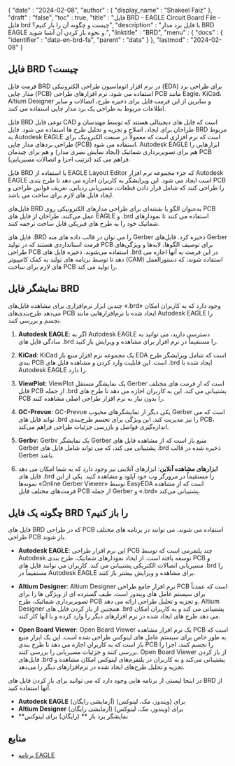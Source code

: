 {
  "date" : "2024-02-08",
  "author" : {
    "display_name" : "Shakeel Faiz"
},
  "draft" : "false",
  "toc" : true,
  "title" : "فایل BRD - EAGLE Circuit Board File - فایل brd چیست و چگونه آن را باز کنیم؟",
  "description" : "با فایل برد مدار BRD EAGLE و نحوه باز کردن آن آشنا شوید.",
  "linktitle" : "BRD",
  "menu" : {
    "docs" : {
      "identifier" : "data-en-brd-fa",
      "parent" : "data"
}
},
  "lastmod" : "2024-02-08"
}

## فایل BRD چیست؟

فرمت فایل BRD در نرم افزار اتوماسیون طراحی الکترونیکی (EDA) برای طراحی برد مدار چاپی (PCB) استفاده می شود. نرم افزارهای طراحی PCB مانند Eagle، KiCad، Altium Designer و سایرین از این فرمت فایل برای ذخیره طرح، اتصالات و سایر اطلاعات مربوط به طراحی یک برد مدار چاپی استفاده می کنند.

فایل BRD نوعی فایل CAD است که فایل های دیجیتالی هستند که توسط مهندسان و طراحان برای ایجاد، اصلاح و تجزیه و تحلیل طرح ها استفاده می شود. فایل BRD مربوط به Autodesk EAGLE است که نرم افزاری است که معمولاً در صنعت الکترونیک برای طراحی بردهای مدار چاپی (PCB) استفاده می شود. Autodesk EAGLE ابزارهایی را هم برای تصویربرداری شماتیک (ایجاد نمایش بصری مدار) و هم برای چیدمان PCB (ترتیب اجزا و اتصالات مسیریابی) فراهم می کند.

فایل BRD با استفاده از EAGLE Layout Editor که جزء مجموعه نرم افزار Autodesk EAGLE است ایجاد می شود. این ویرایشگر به کاربران اجازه می دهد تا طرح بندی PCB را طراحی کنند که شامل قرار دادن قطعات، مسیریابی ردیابی، تعریف قوانین طراحی و ایجاد فایل های لازم برای ساخت می باشد.

فایل‌های BRD به‌عنوان الگو یا نقشه‌ای برای طراحی مدارهای الکترونیکی روی PCB عمل می‌کنند. طراحان از فایل های EAGLE و .brd استفاده می کنند تا نمودارهای شماتیک خود را به طرح های فیزیکی قابل ساخت ترجمه کنند.

فایل های .BRD را می توان در قالب داده های مته Gerber ذخیره کرد. فایل‌های Gerber فرمت استانداردی هستند که در تولید PCB برای توصیف الگوها، لایه‌ها و ویژگی‌های طراحی PCB استفاده می‌شوند. ذخیره فایل های .brd در این فرمت به آنها اجازه می دهد تا توسط برنامه های تولید به کمک کامپیوتر (CAM) استفاده شوند، که دستورالعمل های لازم برای ساخت PCB را تولید می کند.

## نمایشگر فایل BRD

چندین ابزار نرم‌افزاری برای مشاهده فایل‌های «.brd» وجود دارد که به کاربران امکان می‌دهد طرح‌بندی‌های PCB ایجاد شده با نرم‌افزارهایی مانند Autodesk EAGLE را تجسم و بررسی کنند.

1.  **Autodesk EAGLE**: اگر به Autodesk EAGLE دسترسی دارید، می توانید به سادگی فایل های .brd را مستقیماً در نرم افزار برای مشاهده و ویرایش باز کنید.
    
2.  **KiCad**: KiCad یک مجموعه نرم افزار منبع باز EDA است که شامل ویرایشگر طرح بندی PCB است. این قابلیت وارد کردن و مشاهده فایل های .brd ایجاد شده با Autodesk EAGLE را دارد.
    
3.  **ViewPlot**: ViewPlot یک نمایشگر مستقل Gerber است که از فرمت های مختلف فایل PCB از جمله .brd پشتیبانی می کند. این به کاربران اجازه می دهد تا طرح های PCB را بدون نیاز به نرم افزار طراحی اصلی مشاهده کنند.
    
4.  **GC-Prevue**: GC-Prevue یکی دیگر از نمایشگرهای محبوب Gerber است که می تواند فایل های .brd را نیز مدیریت کند. این ویژگی برای تجسم طرح‌بندی PCB، اندازه‌گیری فواصل و بازرسی جزئیات طراحی فراهم می‌کند.
    
5.  **Gerbv**: Gerbv یک نمایشگر Gerber منبع باز است که از مشاهده فایل های Gerber پشتیبانی می کند، که می تواند شامل فایل های .brd ذخیره شده در قالب Gerber باشد.
    
6.  **ابزارهای مشاهده آنلاین**: ابزارهای آنلاینی نیز وجود دارد که به شما امکان می دهد فایل های .brd را مستقیماً در مرورگر وب خود آپلود و مشاهده کنید. یکی از این نمونه‌ها «Online Gerber Viewer» توسط EasyEDA است که از مشاهده فرمت‌های مختلف فایل PCB از جمله Gerber و «.brd» پشتیبانی می‌کند.

## چگونه یک فایل BRD را باز کنیم؟

فایل های BRD که در طراحی PCB استفاده می شوند، می توانند در برنامه های مختلف طراحی PCB باز شوند.

- **Autodesk EAGLE**: این نرم افزار طراحی PCB چند پلتفرمی است که توسط Autodesk توسعه یافته است. از ایجاد نمودارهای شماتیک، طرح بندی PCB و مسیریابی اتصالات الکتریکی پشتیبانی می کند. کاربران می توانند فایل های .brd را مستقیماً در Autodesk EAGLE برای مشاهده و ویرایش بیشتر باز کنند.
    
- **Altium Designer**: Altium Designer نرم افزار جامع طراحی PCB است که عمدتاً برای سیستم عامل های ویندوز است. طیف گسترده ای از ویژگی ها را برای تصویربرداری شماتیک، طرح PCB و تجزیه و تحلیل طراحی ارائه می دهد. Altium Designer همچنین از باز کردن فایل های .brd پشتیبانی می کند و به کاربران امکان می دهد طرح های ایجاد شده در نرم افزارهای دیگر را وارد کرده و با آنها کار کنند.
    
- **Open Board Viewer**: Open Board Viewer یک نرم افزار مشاهده PCB است که به طور خاص برای سیستم عامل های لینوکس طراحی شده است. این یک ابزار منبع باز است که به کاربران اجازه می دهد تا طرح بندی PCB را تجسم کنند، اجزا را بررسی کنند و جزئیات مسیریابی را بررسی کنند. Open Board Viewer از باز کردن فایل‌های .brd پشتیبانی می‌کند و به کاربران در پلتفرم‌های لینوکس امکان مشاهده و تجزیه و تحلیل طرح‌های ایجاد شده در نرم‌افزارهای دیگر را می‌دهد.

در اینجا لیستی از برنامه هایی وجود دارد که می توانید برای باز کردن فایل های BRD از آنها استفاده کنید.

- **Autodesk EAGLE** (آزمایشی رایگان) برای (ویندوز، مک، لینوکس)
- **Altium Designer** (آزمایشی رایگان) برای (ویندوز، مک، لینوکس)
- **نمایشگر برد باز ** (رایگان) برای لینوکس

## منابع
* [برنامه EAGLE](https://en.wikipedia.org/wiki/EAGLE_(program))



